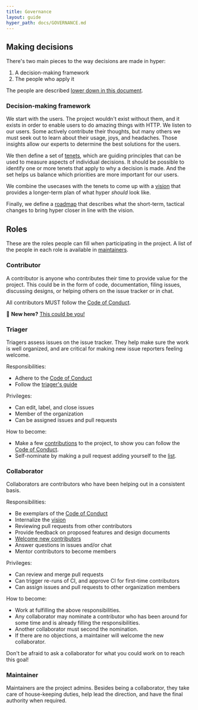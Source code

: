 ```yaml
---
title: Governance
layout: guide
hyper_path: docs/GOVERNANCE.md
---
```


## Making decisions

There's two main pieces to the way decisions are made in hyper:

1. A decision-making framework
2. The people who apply it

The people are described [lower down in this document](#roles).

### Decision-making framework

We start with the users. The project wouldn't exist without them, and it exists
in order to enable users to do amazing things with HTTP. We listen to our
users. Some actively contribute their thoughts, but many others we must seek
out to learn about their usage, joys, and headaches. Those insights allow our
experts to determine the best solutions for the users.

We then define a set of [tenets](./tenets.md), which are guiding principles
that can be used to measure aspects of individual decisions. It should be
possible to identify one or more tenets that apply to why a decision is made.
And the set helps us balance which priorities are more important for our users.

We combine the usecases with the tenets to come up with a [vision](./vision.md)
that provides a longer-term plan of what hyper _should_ look like.

Finally, we define a [roadmap](./roadmap.md) that describes what the
short-term, tactical changes to bring hyper closer in line with the vision.

## Roles

These are the roles people can fill when participating in the project. A list
of the people in each role is available in [maintainers](./maintainers.md).

### Contributor

A contributor is anyone who contributes their time to provide value for the
project. This could be in the form of code, documentation, filing issues,
discussing designs, or helping others on the issue tracker or in chat.

All contributors MUST follow the [Code of Conduct][coc].

👋  **New here?** [This could be you!][contrib]


### Triager

Triagers assess issues on the issue tracker. They help make sure the work is
well organized, and are critical for making new issue reporters feeling
welcome.

Responsibilities:

- Adhere to the [Code of Conduct][coc]
- Follow the [triager's guide][triage-guide]

Privileges:

- Can edit, label, and close issues
- Member of the organization
- Can be assigned issues and pull requests

How to become:

- Make a few [contributions][contrib] to the project, to show you can follow
  the [Code of Conduct][coc].
- Self-nominate by making a pull request adding yourself to the
  [list](./maintainers.md#triagers).


### Collaborator

Collaborators are contributors who have been helping out in a consistent basis.

Responsibilities:

- Be exemplars of the [Code of Conduct][coc]
- Internalize the [vision](./vision.md)
- Reviewing pull requests from other contributors
- Provide feedback on proposed features and design documents
- [Welcome new contributors][triage-guide]
- Answer questions in issues and/or chat
- Mentor contributors to become members

Privileges:

- Can review and merge pull requests
- Can trigger re-runs of CI, and approve CI for first-time contributors
- Can assign issues and pull requests to other organization members

How to become:

- Work at fulfilling the above responsibilities.
- Any collaborator may nominate a contributor who has been around for some time
  and is already filling the responsibilities.
- Another collaborator must second the nomination.
- If there are no objections, a maintainer will welcome the new collaborator.

Don't be afraid to ask a collaborator for what you could work on to reach this
goal!

### Maintainer

Maintainers are the project admins. Besides being a collaborator, they take care
of house-keeping duties, help lead the direction, and have the final authority when
required.

[coc]: ./code-of-conduct.md
[contrib]: ./contributing.md
[triage-guide]: ./issues.md#triaging
